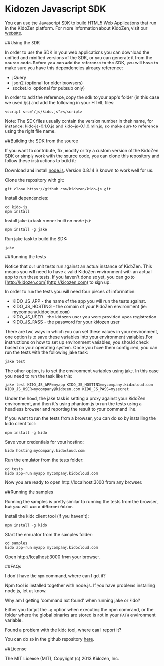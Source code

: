 Kidozen Javascript SDK
======================

You can use the Javascript SDK to build HTML5 Web Applications that run in the KidoZen platform. For more information about KidoZen, visit our [website](http://kidozen.com).

##Using the SDK

In order to use the SDK in your web applications you can download the unified and minified versions of the SDK, or you can generate it from the source code. Before you can add the reference to the SDK, you will have to make sure you have this dependencies already reference:

- jQuery
- json2 (optional for older browsers)
- socket.io (optional for pubsub only)

In order to add the reference, copy the sdk to your app's folder (in this case we used /js) and add the following in your HTML files:

	<script src="/js/kido.js"></script>

Note: The SDK files usually contain the version number in their name, for instance: kido-js-0.1.0.js and kido-js-0.1.0.min.js, so make sure to reference using the right file name.

##Building the SDK from the source

If you want to contribute, fix, modify or try a custom version of the KidoZen SDK or simply work with the source code, you can clone this repository and follow these instructions to build it:

Download and install [node.js](http://nodejs.org). Version 0.8.14 is known to work well for us.

Clone the repository with git:

	git clone https://github.com/kidozen/kido-js.git

Install dependencies:

	cd kido-js
	npm install

Install jake (a task runner built on node.js):

	npm install -g jake

Run jake task to build the SDK:

	jake

##Running the tests

Notice that our unit tests run against an actual instance of KidoZen. This means you will need to have a valid KidoZen environment with an actual app to run these tests. If you haven't done so yet, you can go to [http://kidozen.com](http://kidozen.com) to sign up.

In order to run the tests you will need four pieces of information:

- KIDO_JS_APP		- the name of the app you will run the tests against.
- KIDO_JS_HOSTING	- the domain of your KidoZen environment (ie: mycompany.kidocloud.com)
- KIDO_JS_USER		- the kidozen user you were provided upon registration
- KIDO_JS_PASS		- the password for your kidozen user



There are two ways in which you can set these values in your environment, one option is to save these variables into your environment variables.For instructions on how to set up environment variables, you should check based on your operating system. Once you have them configured, you can run the tests with the following jake task:

	jake test

The other option, is to set the environment variables using jake. In this case you need to run the task like this:

	jake test KIDO_JS_APP=myapp KIDO_JS_HOSTING=mycompany.kidocloud.com KIDO_JS_USER=mycompany@kidozen.com KIDO_JS_PASS=mysecret

Under the hood, the jake task is setting a proxy against your KidoZen environment, and then it's using phantom.js to run the tests using a headless browser and reporting the result to your command line.

If you want to run the tests from a browser, you can do so by installing the kido client tool:

	npm install -g kido

Save your credentials for your hosting:

	kido hosting mycompany.kidocloud.com

Run the emulator from the tests folder:

	cd tests
	kido app-run myapp mycompany.kidocloud.com

Now you are ready to open http://localhost:3000 from any browser.

##Running the samples

Running the samples is pretty similar to running the tests from the browser, but you will use a different folder.

Install the kido client tool (if you haven't):

	npm install -g kido

Start the emulator from the samples folder:

	cd samples
	kido app-run myapp mycompany.kidocloud.com

Open http://localhost:3000 from your browser.

##FAQs

I don't have the `npm` command, where can I get it?

Npm tool is installed together with node.js. If you have problems installing node.js, let us know.

Why am I getting 'command not found' when running jake or kido?

Either you forgot the `-g` option when executing the npm command, or the folder where the global binaries are stored is not in your `PATH` environment variable.

Found a problem with the kido tool, where can I report it?

You can do so in the github repository [here](https://github.com/kidozen/kido).

##License

The MIT License (MIT), Copyright (c) 2013 Kidozen, Inc.